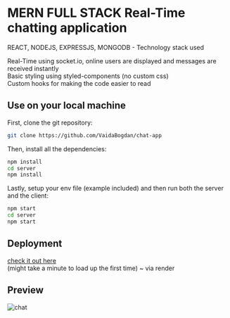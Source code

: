 # MERN FULL STACK Real-Time chatting application

REACT, NODEJS, EXPRESSJS, MONGODB - Technology stack used  

Real-Time using socket.io, online users are displayed and messages are received instantly  
Basic styling using styled-components (no custom css)  
Custom hooks for making the code easier to read  

## Use on your local machine

First, clone the git repository:
```bash
git clone https://github.com/VaidaBogdan/chat-app
```

Then, install all the dependencies:
```bash
npm install
cd server
npm install
```

Lastly, setup your env file (example included) and then run both the server and the client:
```bash
npm start
cd server
npm start
```
## Deployment

[check it out here](https://chat-app-bogdan.onrender.com/)  
(might take a minute to load up the first time) ~ via render

## Preview

![chat](https://github.com/VaidaBogdan/chat-app/assets/75423583/df72b4fd-10a9-4980-a5bd-2ebda6495001)
